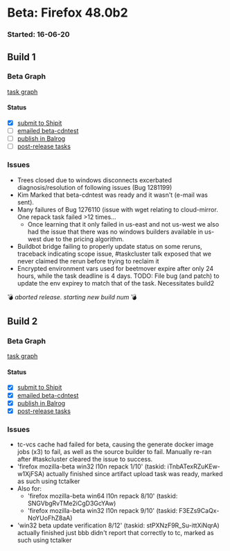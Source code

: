# Beta: Firefox 48.0b2

### Started: 16-06-20

## Build 1

### Beta Graph
[task graph](https://tools.taskcluster.net/task-group-inspector/#mfMKKf2fReKZlh1TfFpgCA)


#### Status
- [x] [submit to Shipit](https://wiki.mozilla.org/Release:Release_Automation_on_Mercurial:Starting_a_Release#Submit_to_Ship_It)
- [ ] [emailed beta-cdntest](../how-tos/relpro.md#1-email-drivers-re-release-live-on-cdntest-channel)
- [ ] [publish in Balrog](../how-tos/relpro.md#3-publish-in-balrog)
- [ ] [post-release tasks](../how-tos/relpro.md#4-post-release-step)

### Issues
- Trees closed due to windows disconnects excerbated diagnosis/resolution of following issues (Bug 1281199)
- Kim Marked that beta-cdntest was ready and it wasn't (e-mail was sent).
- Many failures of Bug 1276110 (issue with wget relating to cloud-mirror. One repack task failed >12 times...
  - Once learning that it only failed in us-east and not us-west we also had the issue that there was no windows builders available in us-west due to the pricing algorithm.
- Buildbot bridge failing to properly update status on some reruns, traceback indicating scope issue, #taskcluster talk exposed that we never claimed the rerun before trying to reclaim it
- Encrypted environment vars used for beetmover expire after only 24 hours, while the task deadline is 4 days. TODO: File bug (and patch) to update the env expirey to match that of the task. Necessitates build2

:bomb: _aborted release. starting new build num_ :bomb:

## Build 2

### Beta Graph
[task graph](https://tools.taskcluster.net/task-group-inspector/#8asrO0S6RNus6Dn8FFsc8A)


#### Status
- [x] [submit to Shipit](https://wiki.mozilla.org/Release:Release_Automation_on_Mercurial:Starting_a_Release#Submit_to_Ship_It)
- [x] [emailed beta-cdntest](../how-tos/relpro.md#1-email-drivers-re-release-live-on-cdntest-channel)
- [x] [publish in Balrog](../how-tos/relpro.md#3-publish-in-balrog)
- [x] [post-release tasks](../how-tos/relpro.md#4-post-release-step)

### Issues
- tc-vcs cache had failed for beta, causing the generate docker image jobs (x3) to fail, as well as the source builder to fail. Manually re-ran after #taskcluster cleared the issue to success.
- 'firefox mozilla-beta win32 l10n repack 1/10' (taskid: iTnbATexRZuKEw-w1XjFSA) actually finished since artifact upload task was ready, marked as such using tctalker
- Also for:
    - 'firefox mozilla-beta win64 l10n repack 8/10' (taskid: SNGVbgRvTMe2iCgD3GcYAw)
    - 'firefox mozilla-beta win32 l10n repack 9/10' (taskid: F3EZs9CaQx-NoYUoFhZ8aA)
- 'win32 beta update verification 8/12' (taskid: stPXNzF9R_Su-ittXiNqrA) actually finished just bbb didn't report that correctly to tc, marked as such using tctalker


